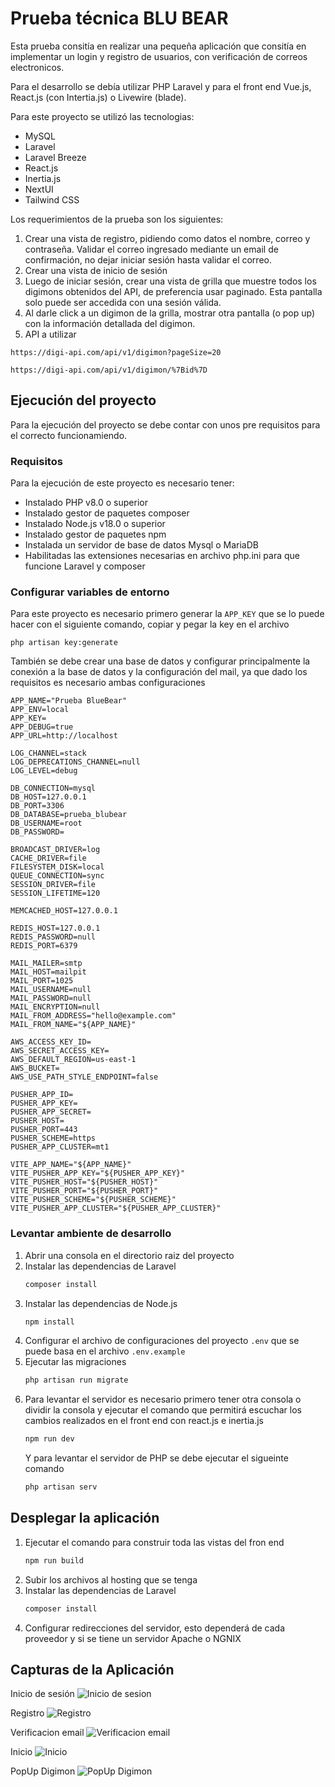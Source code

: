
# Prueba técnica BLU BEAR

Esta prueba consitía en realizar una pequeña aplicación que consitía en implementar un login y registro de usuarios, con verificación de correos electronicos.

Para el desarrollo se debía utilizar PHP Laravel y para el front end Vue.js, React.js (con Intertia.js) o Livewire (blade).

Para este proyecto se utilizó las tecnologias:
- MySQL
- Laravel
- Laravel Breeze
- React.js
- Inertia.js
- NextUI
- Tailwind CSS

Los requerimientos de la prueba son los siguientes:

1. Crear una vista de registro, pidiendo como datos el nombre, correo y contraseña. Validar el correo ingresado mediante un email de confirmación, no dejar iniciar sesión hasta validar el correo.
1. Crear una vista de inicio de sesión
1. Luego de iniciar sesión, crear una vista de grilla que muestre todos los digimons obtenidos del API, de preferencia usar paginado. Esta pantalla solo puede ser accedida con una sesión válida.
1. Al darle click a un digimon de la grilla, mostrar otra pantalla (o pop up) con la información detallada del digimon.
1. API a utilizar
```
https://digi-api.com/api/v1/digimon?pageSize=20

https://digi-api.com/api/v1/digimon/%7Bid%7D
```

## Ejecución del proyecto
Para la ejecución del proyecto se debe contar con unos pre requisitos para el correcto funcionamiendo.

### Requisitos
Para la ejecución de este proyecto es necesario tener:
- Instalado PHP v8.0 o superior
- Instalado gestor de paquetes composer
- Instalado Node.js v18.0 o superior
- Instalado gestor de paquetes npm
- Instalada un servidor de base de datos Mysql o MariaDB
- Habilitadas las extensiones necesarias en archivo php.ini para que funcione Laravel y composer

### Configurar variables de entorno
Para este proyecto es necesario primero generar la `APP_KEY` que se lo puede hacer con el siguiente comando, copiar y pegar la key en el archivo
```
php artisan key:generate
```
También se debe crear una base de datos y configurar principalmente la conexión a la base de datos y la configuración del mail, ya que dado los requisitos es necesario ambas configuraciones 

```
APP_NAME="Prueba BlueBear"
APP_ENV=local
APP_KEY=
APP_DEBUG=true
APP_URL=http://localhost

LOG_CHANNEL=stack
LOG_DEPRECATIONS_CHANNEL=null
LOG_LEVEL=debug

DB_CONNECTION=mysql
DB_HOST=127.0.0.1
DB_PORT=3306
DB_DATABASE=prueba_blubear
DB_USERNAME=root
DB_PASSWORD=

BROADCAST_DRIVER=log
CACHE_DRIVER=file
FILESYSTEM_DISK=local
QUEUE_CONNECTION=sync
SESSION_DRIVER=file
SESSION_LIFETIME=120

MEMCACHED_HOST=127.0.0.1

REDIS_HOST=127.0.0.1
REDIS_PASSWORD=null
REDIS_PORT=6379

MAIL_MAILER=smtp
MAIL_HOST=mailpit
MAIL_PORT=1025
MAIL_USERNAME=null
MAIL_PASSWORD=null
MAIL_ENCRYPTION=null
MAIL_FROM_ADDRESS="hello@example.com"
MAIL_FROM_NAME="${APP_NAME}"

AWS_ACCESS_KEY_ID=
AWS_SECRET_ACCESS_KEY=
AWS_DEFAULT_REGION=us-east-1
AWS_BUCKET=
AWS_USE_PATH_STYLE_ENDPOINT=false

PUSHER_APP_ID=
PUSHER_APP_KEY=
PUSHER_APP_SECRET=
PUSHER_HOST=
PUSHER_PORT=443
PUSHER_SCHEME=https
PUSHER_APP_CLUSTER=mt1

VITE_APP_NAME="${APP_NAME}"
VITE_PUSHER_APP_KEY="${PUSHER_APP_KEY}"
VITE_PUSHER_HOST="${PUSHER_HOST}"
VITE_PUSHER_PORT="${PUSHER_PORT}"
VITE_PUSHER_SCHEME="${PUSHER_SCHEME}"
VITE_PUSHER_APP_CLUSTER="${PUSHER_APP_CLUSTER}"
```

### Levantar ambiente de desarrollo

1. Abrir una consola en el directorio raiz del proyecto
1. Instalar las dependencias de Laravel
    ```bash
    composer install
    ```
1. Instalar las dependencias de Node.js
    ```bash
    npm install
    ```
1. Configurar el archivo de configuraciones del proyecto `.env` que se puede basa en el archivo `.env.example`
1. Ejecutar las migraciones
    ```bash
    php artisan run migrate
    ```
1. Para levantar el servidor es necesario primero tener otra consola o dividir la consola y ejecutar el comando que permitirá escuchar los cambios realizados en el front end con react.js e inertia.js
    ```bash
    npm run dev
    ```
    Y para levantar el servidor de PHP se debe ejecutar el sigueinte comando
    ```bash
    php artisan serv
    ```
## Desplegar la aplicación 
1. Ejecutar el comando para construir toda las vistas del fron end
    ```bash
    npm run build
    ```
1. Subir los archivos al hosting que se tenga
1. Instalar las dependencias de Laravel
    ```bash
    composer install
    ```
1. Configurar redirecciones del servidor, esto dependerá de cada proveedor y si se tiene un servidor Apache o NGNIX

## Capturas de la Aplicación
Inicio de sesión
![Inicio de sesion](https://res.cloudinary.com/dzfg3crbt/image/upload/v1703090442/Proyectos/prueba%20bluebear/moixlvu7wzr6kpfdrrlw.png)

Registro
![Registro](https://res.cloudinary.com/dzfg3crbt/image/upload/v1703090524/Proyectos/prueba%20bluebear/b5mhnxjpietc9bd1jy8u.png)

Verificacion email
![Verificacion email](https://res.cloudinary.com/dzfg3crbt/image/upload/v1703090589/Proyectos/prueba%20bluebear/lhpzumebcil1xu4xdai7.png)

Inicio
![Inicio](https://res.cloudinary.com/dzfg3crbt/image/upload/v1703090619/Proyectos/prueba%20bluebear/gupcu26psqkqv0egefeb.png)

PopUp Digimon
![PopUp Digimon](https://res.cloudinary.com/dzfg3crbt/image/upload/v1703090641/Proyectos/prueba%20bluebear/plvgkeawjoweaei7xkfo.png)
